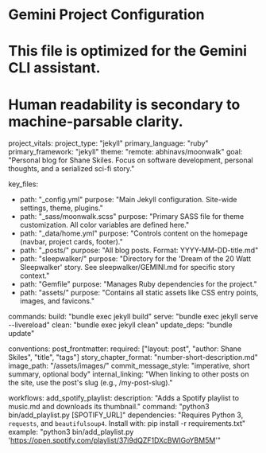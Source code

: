 # Gemini Project Configuration
# This file is optimized for the Gemini CLI assistant.
# Human readability is secondary to machine-parsable clarity.

project_vitals:
  project_type: "jekyll"
  primary_language: "ruby"
  primary_framework: "jekyll"
  theme: "remote: abhinavs/moonwalk"
  goal: "Personal blog for Shane Skiles. Focus on software development, personal thoughts, and a serialized sci-fi story."

key_files:
  - path: "_config.yml"
    purpose: "Main Jekyll configuration. Site-wide settings, theme, plugins."
  - path: "_sass/moonwalk.scss"
    purpose: "Primary SASS file for theme customization. All color variables are defined here."
  - path: "_data/home.yml"
    purpose: "Controls content on the homepage (navbar, project cards, footer)."
  - path: "_posts/"
    purpose: "All blog posts. Format: YYYY-MM-DD-title.md"
  - path: "sleepwalker/"
    purpose: "Directory for the 'Dream of the 20 Watt Sleepwalker' story. See sleepwalker/GEMINI.md for specific story context."
  - path: "Gemfile"
    purpose: "Manages Ruby dependencies for the project."
  - path: "assets/"
    purpose: "Contains all static assets like CSS entry points, images, and favicons."

commands:
  build: "bundle exec jekyll build"
  serve: "bundle exec jekyll serve --livereload"
  clean: "bundle exec jekyll clean"
  update_deps: "bundle update"

conventions:
  post_frontmatter:
    required: ["layout: post", "author: Shane Skiles", "title", "tags"]
  story_chapter_format: "number-short-description.md"
  image_path: "/assets/images/"
  commit_message_style: "imperative, short summary, optional body"
  internal_linking: "When linking to other posts on the site, use the post's slug (e.g., /my-post-slug)."

workflows:
  add_spotify_playlist:
    description: "Adds a Spotify playlist to music.md and downloads its thumbnail."
    command: "python3 bin/add_playlist.py [SPOTIFY_URL]"
    dependencies: "Requires Python 3, `requests`, and `beautifulsoup4`. Install with: pip install -r requirements.txt"
    example: "python3 bin/add_playlist.py 'https://open.spotify.com/playlist/37i9dQZF1DXcBWIGoYBM5M'"